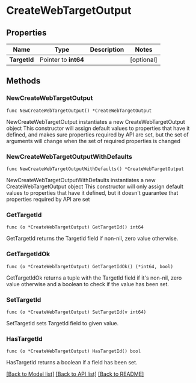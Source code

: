 # CreateWebTargetOutput

## Properties

Name | Type | Description | Notes
------------ | ------------- | ------------- | -------------
**TargetId** | Pointer to **int64** |  | [optional] 

## Methods

### NewCreateWebTargetOutput

`func NewCreateWebTargetOutput() *CreateWebTargetOutput`

NewCreateWebTargetOutput instantiates a new CreateWebTargetOutput object
This constructor will assign default values to properties that have it defined,
and makes sure properties required by API are set, but the set of arguments
will change when the set of required properties is changed

### NewCreateWebTargetOutputWithDefaults

`func NewCreateWebTargetOutputWithDefaults() *CreateWebTargetOutput`

NewCreateWebTargetOutputWithDefaults instantiates a new CreateWebTargetOutput object
This constructor will only assign default values to properties that have it defined,
but it doesn't guarantee that properties required by API are set

### GetTargetId

`func (o *CreateWebTargetOutput) GetTargetId() int64`

GetTargetId returns the TargetId field if non-nil, zero value otherwise.

### GetTargetIdOk

`func (o *CreateWebTargetOutput) GetTargetIdOk() (*int64, bool)`

GetTargetIdOk returns a tuple with the TargetId field if it's non-nil, zero value otherwise
and a boolean to check if the value has been set.

### SetTargetId

`func (o *CreateWebTargetOutput) SetTargetId(v int64)`

SetTargetId sets TargetId field to given value.

### HasTargetId

`func (o *CreateWebTargetOutput) HasTargetId() bool`

HasTargetId returns a boolean if a field has been set.


[[Back to Model list]](../README.md#documentation-for-models) [[Back to API list]](../README.md#documentation-for-api-endpoints) [[Back to README]](../README.md)


